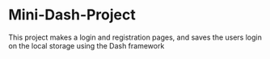 # Mini-Dash-Project
This project makes a login and registration pages, and saves the users login on the local storage using the Dash framework
